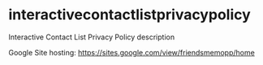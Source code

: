 # interactivecontactlistprivacypolicy
Interactive Contact List Privacy Policy description

Google Site hosting: https://sites.google.com/view/friendsmemopp/home
